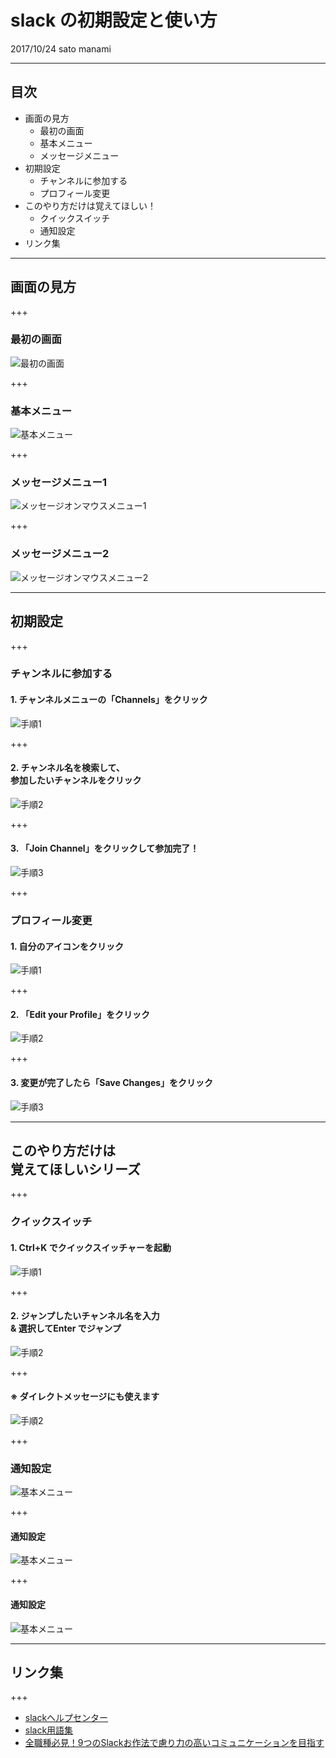 # slack の初期設定と使い方
2017/10/24 sato manami

---

## 目次
- 画面の見方
  - 最初の画面
  - 基本メニュー
  - メッセージメニュー
- 初期設定
  - チャンネルに参加する
  - プロフィール変更
- このやり方だけは覚えてほしい！
  - クイックスイッチ
  - 通知設定
- リンク集

---

## 画面の見方

+++

### 最初の画面
<img src="images/01_first-view.png" alt="最初の画面">

+++

### 基本メニュー
<img src="images/02_basic-menu.png" alt="基本メニュー">

+++

### メッセージメニュー1
<img src="images/03_onmouse-menu1.png" alt="メッセージオンマウスメニュー1">

+++

### メッセージメニュー2
<img src="images/04_onmouse-menu2.png" alt="メッセージオンマウスメニュー2">

---

## 初期設定

+++

### チャンネルに参加する
#### 1. チャンネルメニューの「Channels」をクリック  
<img src="images/05_join.png" alt="手順1">

+++

#### 2. チャンネル名を検索して、<br>参加したいチャンネルをクリック  
<img src="images/06_join.png" alt="手順2">

+++

#### 3. 「Join Channel」をクリックして参加完了！  
<img src="images/07_join.png" alt="手順3">

+++

### プロフィール変更
#### 1. 自分のアイコンをクリック  
<img src="images/08_edit-profile.png" alt="手順1">

+++

#### 2. 「Edit your Profile」をクリック  
<img src="images/09_edit-profile.png" alt="手順2">

+++

#### 3. 変更が完了したら「Save Changes」をクリック  
<img src="images/10_edit-profile.png" alt="手順3">

---

## このやり方だけは<br>覚えてほしいシリーズ

+++

### クイックスイッチ
#### 1. Ctrl+K でクイックスイッチャーを起動
<img src="images/11_switcher.png" alt="手順1">

+++

#### 2. ジャンプしたいチャンネル名を入力<br>& 選択してEnter でジャンプ
<img src="images/12_switcher.png" alt="手順2">

+++

#### ※ ダイレクトメッセージにも使えます
<img src="images/13_switcher.png" alt="手順2">

+++

### 通知設定
<img src="images/14_notification.png" alt="基本メニュー">

+++

#### 通知設定
<img src="images/15_notification.png" alt="基本メニュー">

+++

#### 通知設定
<img src="images/16_notification.png" alt="基本メニュー">

---

## リンク集

+++

- [slackヘルプセンター](https://get.slack.help/hc/ja)
- [slack用語集](https://get.slack.help/hc/ja/articles/213817348-Slack-%E7%94%A8%E8%AA%9E%E9%9B%86)
- [全職種必見！9つのSlackお作法で慮り力の高いコミュニケーションを目指す](http://manualog.net/slack-rules-660)
